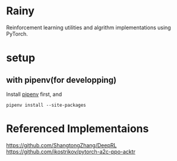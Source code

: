 # Rainy
Reinforcement learning utilities and algrithm implementations using PyTorch.

# setup

## with pipenv(for developping)
Install [pipenv](https://pipenv.readthedocs.io/en/latest/) first, and
```
pipenv install --site-packages
```

# Referenced Implementaions
https://github.com/ShangtongZhang/DeepRL
https://github.com/ikostrikov/pytorch-a2c-ppo-acktr
